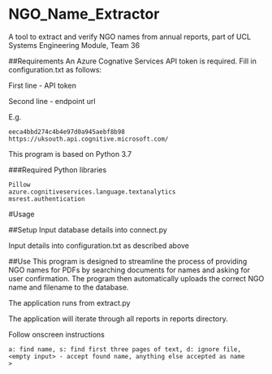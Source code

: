 # NGO_Name_Extractor
A tool to extract and verify NGO names from annual reports, part of UCL Systems Engineering Module, Team 36

##Requirements
An Azure Cognative Services API token is required. Fill in configuration.txt as follows:

First line - API token

Second line - endpoint url

E.g. 

```
eeca4bbd274c4b4e97d0a945aebf8b98
https://uksouth.api.cognitive.microsoft.com/

```

This program is based on Python 3.7

###Required Python libraries
```
Pillow
azure.cognitiveservices.language.textanalytics
msrest.authentication
```

#Usage

##Setup
Input database details into connect.py

Input details into configuration.txt as described above

##Use
This program is designed to streamline the process of providing NGO names for PDFs by searching documents for names and asking for user confirmation. The program then automatically uploads the correct NGO name and filename to the database.

The application runs from extract.py

The application will iterate through all reports in reports directory.

Follow onscreen instructions 

```
a: find name, s: find first three pages of text, d: ignore file, <empty input> - accept found name, anything else accepted as name
> 
```


